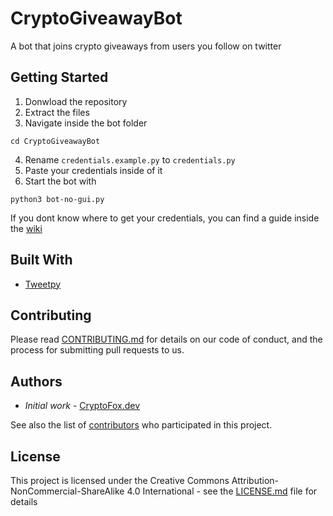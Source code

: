 # CryptoGiveawayBot

A bot that joins crypto giveaways from users you follow on twitter

## Getting Started

1. Donwload the repository
2. Extract the files
3. Navigate inside the bot folder
```
cd CryptoGiveawayBot
```
4. Rename `credentials.example.py` to `credentials.py`
5. Paste your credentials inside of it
6. Start the bot with
```
python3 bot-no-gui.py
```
If you dont know where to get your credentials, you can find a guide inside the [wiki](https://github.com/CryptoFoxDev/CryptoGiveawayBot/wiki)

## Built With

* [Tweetpy](https://github.com/tweepy/tweepy)

## Contributing

Please read [CONTRIBUTING.md](CONTRIBUTING.md) for details on our code of conduct, and the process for submitting pull requests to us.

## Authors

* *Initial work* - [CryptoFox.dev](https://github.com/cryptofoxdev)

See also the list of [contributors](https://github.com/your/project/contributors) who participated in this project.

## License

This project is licensed under the Creative Commons Attribution-NonCommercial-ShareAlike 4.0 International - see the [LICENSE.md](LICENSE.md) file for details
